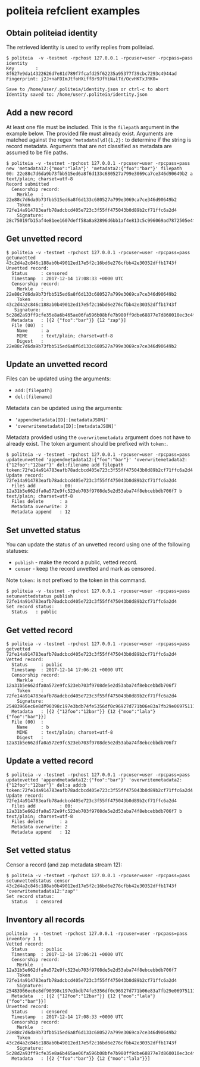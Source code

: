 # politeia refclient examples

## Obtain politeiad identity

The retrieved identity is used to verify replies from politeiad. 

```
$ politeia  -v -testnet -rpchost 127.0.0.1 -rpcuser=user -rpcpass=pass identity
Key        : 8f627e9da14322626d7e81d789f7fcafd25f62235a95377f39cbc7293c4944ad
Fingerprint: j2J+naFDImJtfoHXiff8r9JfYiNalTd/OcvHKTxJRK0=

Save to /home/user/.politeia/identity.json or ctrl-c to abort
Identity saved to: /home/user/.politeia/identity.json
```

## Add a new record

At least one file must be included. This is the `filepath` argument in the
example below. The provided file must already exist. Arguments are matched
against the regex `^metadata[\d]{1,2}:` to determine if the string is record
metadata. Arguments that are not classified as metadata are assumed to be file
paths.

```
$ politeia -v -testnet -rpchost 127.0.0.1 -rpcuser=user -rpcpass=pass new 'metadata12:{"moo":"lala"}' 'metadata2:{"foo":"bar"}' filepath
00: 22e88c7d6da9b73fbb515ed6a8f6d133c680527a799e3069ca7ce346d90649b2 a text/plain; charset=utf-8
Record submitted
  Censorship record:
    Merkle   : 22e88c7d6da9b73fbb515ed6a8f6d133c680527a799e3069ca7ce346d90649b2
    Token    : 72fe14a914783eafb78adcbcd405e723c3f55ff475043b0d89b2cf71ffc6a2d4
    Signature: 28c75019fb15af4e81ee1607deff58a8a82896d6bb1af4e813c5c996069ad7872505e4f25e067e8f310af82981aca1b02050ee23029f6d1e87b8ea8f0b3bcd08
```

## Get unvetted record

```
$ politeia -v -testnet -rpchost 127.0.0.1 -rpcuser=user -rpcpass=pass getunvetted 43c2d4a2c846c188ab0b49012ed17e5f2c16bd6e276cfbb42e30352dffb1743f
Unvetted record:
  Status     : censored
  Timestamp  : 2017-12-14 17:08:33 +0000 UTC
  Censorship record:
    Merkle   : 22e88c7d6da9b73fbb515ed6a8f6d133c680527a799e3069ca7ce346d90649b2
    Token    : 43c2d4a2c846c188ab0b49012ed17e5f2c16bd6e276cfbb42e30352dffb1743f
   Signature: 5c28d2a93ff9cfe35e8a6b465ae06fa596b08bfe7b980ff9dbe68877e7d860010ec3c4fd8c8b739dc4ceeda3a2381899c7741896323856f0f267abf9a40b8003
  Metadata   : [{2 {"foo":"bar"}} {12 "zap"}]
  File (00)  :
    Name     : a
    MIME     : text/plain; charset=utf-8
    Digest   : 22e88c7d6da9b73fbb515ed6a8f6d133c680527a799e3069ca7ce346d90649b2
```

## Update an unvetted record

Files can be updated using the arguments:
- `add:[filepath]`
- `del:[filename]`

Metadata can be updated using the arguments:
- `'appendmetadata[ID]:[metadataJSON]'`
- `'overwritemetadata[ID]:[metadataJSON]'`

Metadata provided using the `overwritemetadata` argument does not have to
already exist. The token argument should be prefixed with `token:`.

```
$ politeia -v -testnet -rpchost 127.0.0.1 -rpcuser=user -rpcpass=pass updateunvetted 'appendmetadata12:{"foo":"bar"}' 'overwritemetadata2:{"12foo":"12bar"}' del:filename add filepath token:72fe14a914783eafb78adcbcd405e723c3f55ff475043b0d89b2cf71ffc6a2d4
Update record: 72fe14a914783eafb78adcbcd405e723c3f55ff475043b0d89b2cf71ffc6a2d4
  Files add         : 00: 12a31b5e662dfa0a572e9fc523eb703f9708de5e2d53aba74f8ebcebbdb706f7 b text/plain; charset=utf-8
  Files delete      : a
  Metadata overwrite: 2
  Metadata append   : 12
```

## Set unvetted status

You can update the status of an unvetted record using one of the following
statuses:
- `publish` - make the record a public, vetted record.
- `censor` - keep the record unvetted and mark as censored.

Note `token:` is not prefixed to the token in this command.

```
$ politeia -v -testnet -rpchost 127.0.0.1 -rpcuser=user -rpcpass=pass setunvettedstatus publish 72fe14a914783eafb78adcbcd405e723c3f55ff475043b0d89b2cf71ffc6a2d4               
Set record status:
  Status   : public
```

## Get vetted record

```
$ politeia -v -testnet -rpchost 127.0.0.1 -rpcuser=user -rpcpass=pass getvetted 72fe14a914783eafb78adcbcd405e723c3f55ff475043b0d89b2cf71ffc6a2d4
Vetted record:
  Status     : public
  Timestamp  : 2017-12-14 17:06:21 +0000 UTC
  Censorship record:
    Merkle   : 12a31b5e662dfa0a572e9fc523eb703f9708de5e2d53aba74f8ebcebbdb706f7
    Token    : 72fe14a914783eafb78adcbcd405e723c3f55ff475043b0d89b2cf71ffc6a2d4
    Signature: 25483966ec6e8df90398c197e3bdb74fe5356df0c96927d771b06e83a7fb29e069751118f4496e42d02a63feb74d67b777c69bb8f356aeafca873325aaf8010f
  Metadata   : [{2 {"12foo":"12bar"}} {12 {"moo":"lala"}{"foo":"bar"}}]
  File (00)  :
    Name     : b
    MIME     : text/plain; charset=utf-8
    Digest   : 12a31b5e662dfa0a572e9fc523eb703f9708de5e2d53aba74f8ebcebbdb706f7
```

## Update a vetted record

```
$ politeia -v -testnet -rpchost 127.0.0.1 -rpcuser=user -rpcpass=pass updatevetted 'appendmetadata12:{"foo":"bar"}' 'overwritemetadata2:{"12foo":"12bar"}' del:a add:b token:72fe14a914783eafb78adcbcd405e723c3f55ff475043b0d89b2cf71ffc6a2d4
Update record: 72fe14a914783eafb78adcbcd405e723c3f55ff475043b0d89b2cf71ffc6a2d4
  Files add         : 00: 12a31b5e662dfa0a572e9fc523eb703f9708de5e2d53aba74f8ebcebbdb706f7 b text/plain; charset=utf-8
  Files delete      : a
  Metadata overwrite: 2
  Metadata append   : 12
```

## Set vetted status

Censor a record (and zap metadata stream 12):

```
$ politeia -v -testnet -rpchost 127.0.0.1 -rpcuser=user -rpcpass=pass setunvettedstatus censor 43c2d4a2c846c188ab0b49012ed17e5f2c16bd6e276cfbb42e30352dffb1743f 'overwritemetadata12:"zap"'
Set record status:
  Status   : censored
```

## Inventory all records

```
politeia  -v -testnet -rpchost 127.0.0.1 -rpcuser=user -rpcpass=pass inventory 1 1
Vetted record:
  Status     : public
  Timestamp  : 2017-12-14 17:06:21 +0000 UTC
  Censorship record:
    Merkle   : 12a31b5e662dfa0a572e9fc523eb703f9708de5e2d53aba74f8ebcebbdb706f7
    Token    : 72fe14a914783eafb78adcbcd405e723c3f55ff475043b0d89b2cf71ffc6a2d4
    Signature: 25483966ec6e8df90398c197e3bdb74fe5356df0c96927d771b06e83a7fb29e069751118f4496e42d02a63feb74d67b777c69bb8f356aeafca873325aaf8010f
  Metadata   : [{2 {"12foo":"12bar"}} {12 {"moo":"lala"}{"foo":"bar"}}]
Unvetted record:
  Status     : censored
  Timestamp  : 2017-12-14 17:08:33 +0000 UTC
  Censorship record:
    Merkle   : 22e88c7d6da9b73fbb515ed6a8f6d133c680527a799e3069ca7ce346d90649b2
    Token    : 43c2d4a2c846c188ab0b49012ed17e5f2c16bd6e276cfbb42e30352dffb1743f
    Signature: 5c28d2a93ff9cfe35e8a6b465ae06fa596b08bfe7b980ff9dbe68877e7d860010ec3c4fd8c8b739dc4ceeda3a2381899c7741896323856f0f267abf9a40b8003
  Metadata   : [{2 {"foo":"bar"}} {12 {"moo":"lala"}}]
```
